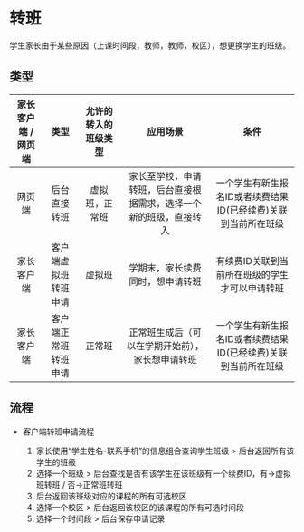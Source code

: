 # 转班

学生家长由于某些原因（上课时间段，教师，教师，校区），想更换学生的班级。

## 类型

| 家长客户端 / 网页端 | 类型 | 允许的转入的班级类型 | 应用场景 | 条件 |
| :--: | :--: | :--: | :--: | :--: |
| 网页端 | 后台直接转班 | 虚拟班，正常班 | 家长至学校，申请转班，后台直接根据需求，选择一个新的班级，直接转入 | 一个学生有新生报名ID或者续费结果ID(已经续费)关联到当前所在班级 |
| 家长客户端 | 客户端虚拟班转班申请 | 虚拟班 | 学期末，家长续费同时，想申请转班 | 有续费ID关联到当前所在班级的学生才可以申请转班 |
| 家长客户端 | 客户端正常班转班申请 | 正常班 | 正常班生成后（可以在学期开始前），家长想申请转班  | 一个学生有新生报名ID或者续费结果ID(已经续费)关联到当前所在班级 |

## 流程
* 客户端转班申请流程
   
   1. 家长使用“学生姓名-联系手机”的信息组合查询学生班级 > 后台返回所有该学生的班级
   2. 选择一个班级 > 后台查找是否有该学生在该班级有一个续费ID，有->虚拟班转班 / 否->正常班转班
   3. 后台返回该班级对应的课程的所有可选校区
   4. 选择一个校区 > 后台返回该校区的该课程的所有可选时间段
   5. 选择一个时间段 > 后台保存申请记录
